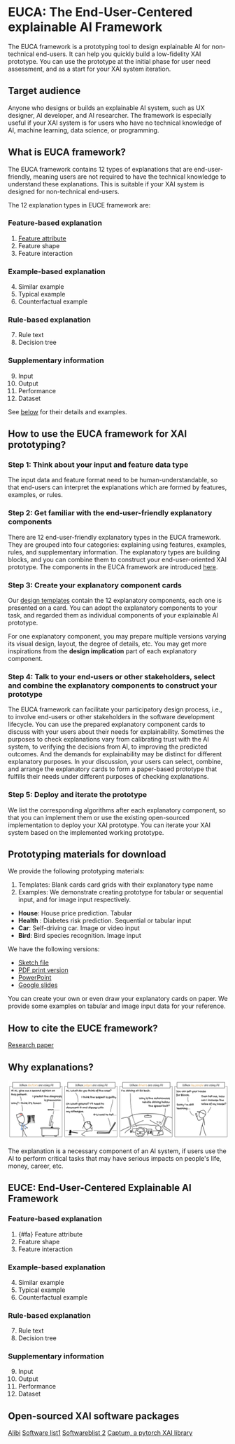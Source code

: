 # EUCA: The End-User-Centered explainable AI Framework


The EUCA framework is a prototyping tool to design explainable AI for non-technical end-users.
It can help you quickly build a low-fidelity XAI prototype. You can use the prototype at the initial phase for user need assessment, and as a start for your XAI system iteration.

## Target audience
Anyone who designs or builds an explainable AI system, such as UX designer, AI developer, and AI researcher. The framework is especially useful if your XAI system is for users who have no technical knowledge of AI, machine learning, data science, or programming.

## What is EUCA framework?
The EUCA framework contains 12 types of explanations that are end-user-friendly, meaning users are not required to have the technical knowledge to understand these explanations. This is suitable if your XAI system is designed for non-technical end-users.

The 12 explanation types in EUCE framework are:
### Feature-based explanation
1. [Feature attribute](#fa)
2. Feature shape
3. Feature interaction
### Example-based explanation
4. Similar example
5. Typical example
6. Counterfactual example
### Rule-based explanation
7. Rule text
8. Decision tree
### Supplementary information
9. Input
10. Output
11. Performance
12. Dataset

See [below](#euce) for their details and examples.


## How to use the EUCA framework for XAI prototyping?
### Step 1: Think about your input and feature data type
The input data and feature format need to be human-understandable, so that end-users can interpret the explanations which are formed by features, examples, or rules.

### Step 2:  Get familiar with the end-user-friendly explanatory components 
There are 12 end-user-friendly explanatory types in the EUCA framework. They are grouped into four categories: explaining using features, examples, rules, and supplementary information. The explanatory types are building blocks, and you can combine them to construct your end-user-oriented XAI prototype.
The components in the EUCA framework are introduced [here](#framework).


### Step 3:  Create your explanatory component cards

Our [design templates](#template) contain the 12 explanatory components, each one is presented on a card. You can adopt the explanatory components to your task, and regarded them as individual components of your explainable AI prototype. 

For one explanatory component, you may prepare multiple versions varying its visual design, layout, the degree of details, etc. You may get more inspirations from the **design implication** part of each explanatory component. 


### Step 4: Talk to your end-users or other stakeholders, select and combine the explanatory components to construct your prototype
The EUCA framework can facilitate your participatory design process, i.e., to involve end-users or other stakeholders in the software development lifecycle. You can use the prepared explanatory component cards to discuss with your users about their needs for explainability. Sometimes the purposes to check explanations vary from calibrating trust with the AI system, to verifying the decisions from AI, to improving the predicted outcomes. And the demands for explainability may be distinct for different explanatory purposes. In your discussion, your users can select, combine, and arrange the explanatory cards to form a paper-based prototype that fulfills their needs under different purposes of checking explanations. 


### Step 5: Deploy and iterate the prototype
We list the corresponding algorithms after each explanatory component, so that you can implement them or use the existing open-sourced implementation to deploy your XAI prototype. You can iterate your XAI system based on the implemented working prototype. 




## Prototyping materials for download
We provide the following prototyping materials:
1. Templates: Blank cards card grids with their explanatory type name
2. Examples: We demonstrate creating prototype for tabular or sequential input, and for image input respectively. 
* **House**: House price prediction. Tabular
* **Health** : Diabetes risk prediction. Sequential or tabular input
* **Car**: Self-driving car. Image or video input
* **Bird**: Bird species recognition. Image input

We have the following versions:
- [Sketch file]()
- [PDF print version]()      
- [PowerPoint]() 
- [Google slides]()

You can create your own or even draw your explanatory cards on paper.  We provide some examples on tabular and image input data for your reference.


## How to cite the EUCE framework?
[Research paper]()


## Why explanations?

![When and why explainable AI for end-users](fig/why_xai.jpg)

The explanation is a necessary component of an AI system, if users use the AI to perform critical tasks that may have serious impacts on people's life, money, career, etc.





## EUCE: End-User-Centered Explainable AI Framework

### Feature-based explanation
1. {#fa} Feature attribute
2. Feature shape
3. Feature interaction
### Example-based explanation
4. Similar example
5. Typical example
6. Counterfactual example
### Rule-based explanation
7. Rule text
8. Decision tree
### Supplementary information
9. Input
10. Output
11. Performance
12. Dataset



## Open-sourced XAI software packages
[Alibi](https://docs.seldon.io/projects/alibi/en/v0.2.0/overview/getting_started.html)
[Software list1](https://github.com/lopusz/awesome-interpretable-machine-learning#software)
[Softwareblist 2](https://github.com/jphall663/awesome-machine-learning-interpretability#explainability--or-fairness-enhancing-software-packages)
[Captum, a pytorch XAI library](https://captum.ai/) 

